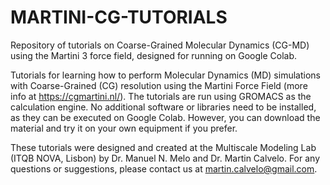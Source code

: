 # MARTINI-CG-TUTORIALS
Repository of tutorials on Coarse-Grained Molecular Dynamics (CG-MD) using the Martini 3 force field, designed for running on Google Colab.

Tutorials for learning how to perform Molecular Dynamics (MD) simulations with Coarse-Grained (CG) resolution using the Martini Force Field (more info at https://cgmartini.nl/). The tutorials are run using GROMACS as the calculation engine. No additional software or libraries need to be installed, as they can be executed on Google Colab. However, you can download the material and try it on your own equipment if you prefer.

These tutorials were designed and created at the Multiscale Modeling Lab (ITQB NOVA, Lisbon) by Dr. Manuel N. Melo and Dr. Martin Calvelo. For any questions or suggestions, please contact us at martin.calvelo@gmail.com.
